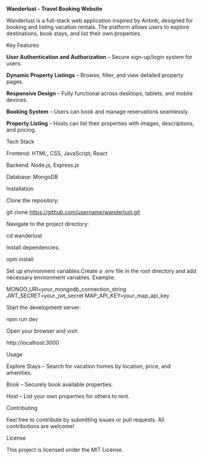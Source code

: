 **Wanderlust - Travel Booking Website**

Wanderlust is a full-stack web application inspired by Airbnb, designed for booking and listing vacation rentals. The platform allows users to explore destinations, book stays, and list their own properties.

Key Features

**User Authentication and Authorization** – Secure sign-up/login system for users.

**Dynamic Property Listings** – Browse, filter, and view detailed property pages.

**Responsive Design** – Fully functional across desktops, tablets, and mobile devices.

**Booking System** – Users can book and manage reservations seamlessly.

**Property Listing** – Hosts can list their properties with images, descriptions, and pricing.

Tech Stack

Frontend: HTML, CSS, JavaScript, React

Backend: Node.js, Express.js

Database: MongoDB

Installation

Clone the repository:

git clone https://github.com/username/wanderlust.git

Navigate to the project directory:

cd wanderlust

Install dependencies:

npm install

Set up environment variables:Create a .env file in the root directory and add necessary environment variables. Example:

MONGO_URI=your_mongodb_connection_string
JWT_SECRET=your_jwt_secret
MAP_API_KEY=your_map_api_key

Start the development server:

npm run dev

Open your browser and visit:

http://localhost:3000

Usage

Explore Stays – Search for vacation homes by location, price, and amenities.

Book – Securely book available properties.

Host – List your own properties for others to rent.

Contributing

Feel free to contribute by submitting issues or pull requests. All contributions are welcome!

License

This project is licensed under the MIT License.


